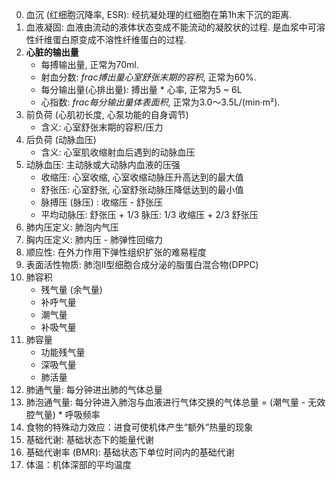 0. 血沉 (红细胞沉降率, ESR): 经抗凝处理的红细胞在第1h末下沉的距离.
0. 血液凝固: 血液由流动的液体状态变成不能流动的凝胶状的过程.
    是血浆中可溶性纤维蛋白原变成不溶性纤维蛋白的过程.
0. **心脏的输出量**
    - 每搏输出量, 正常为70ml.
    - 射血分数: $frac{搏出量}{心室舒张末期的容积}$, 正常为60%.
    - 每分输出量(心排出量): 搏出量 * 心率, 正常为5 ~ 6L
    - 心指数: $frac{每分输出量}{体表面积}$, 正常为3.0～3.5L/(min·m²).
0. 前负荷 (心肌初长度, 心泵功能的自身调节)
    - 含义: 心室舒张末期的容积/压力
0. 后负荷 (动脉血压)
    - 含义: 心室肌收缩射血后遇到的动脉血压
0. 动脉血压: 主动脉或大动脉内血液的压强
    - 收缩压: 心室收缩, 心室收缩动脉压升高达到的最大值
    - 舒张压: 心室舒张, 心室舒张动脉压降低达到的最小值
    - 脉搏压 (脉压) : 收缩压 - 舒张压
    - 平均动脉压: 舒张压 + 1/3 脉压: 1/3 收缩压 + 2/3 舒张压
0. 肺内压定义: 肺泡内气压
0. 胸内压定义: 肺内压 - 肺弹性回缩力
0. 顺应性: 在外力作用下弹性组织扩张的难易程度
0. 表面活性物质: 肺泡II型细胞合成分泌的脂蛋白混合物(DPPC)
0. 肺容积
    - 残气量 (余气量)
    - 补呼气量
    - 潮气量
    - 补吸气量
0. 肺容量
    - 功能残气量
    - 深吸气量
    - 肺活量
0. 肺通气量: 每分钟进出肺的气体总量
0. 肺泡通气量: 每分钟进入肺泡与血液进行气体交换的气体总量 = (潮气量 - 无效腔气量) * 呼吸频率
0. 食物的特殊动力效应：进食可使机体产生“额外”热量的现象
0. 基础代谢: 基础状态下的能量代谢
0. 基础代谢率 (BMR): 基础状态下单位时间内的基础代谢
0. 体温：机体深部的平均温度
